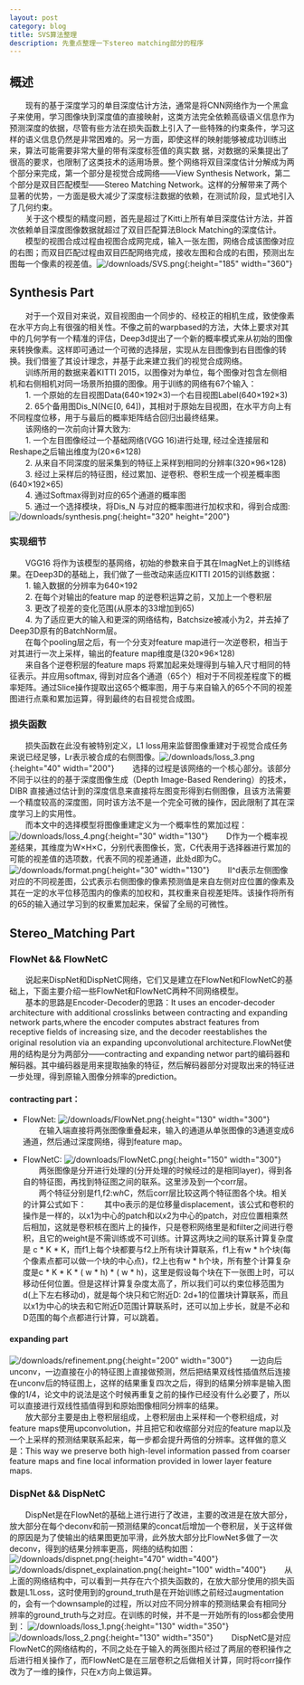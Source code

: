 ```yaml
---
layout: post
category: blog
title: SVS算法整理
description: 先重点整理一下stereo matching部分的程序
---
```


## 概述
　　现有的基于深度学习的单目深度估计方法，通常是将CNN网络作为一个黑盒子来使用，学习图像块到深度值的直接映射，这类方法完全依赖高级语义信息作为预测深度的依据，尽管有些方法在损失函数上引入了一些特殊的约束条件，学习这样的语义信息仍然是非常困难的。另一方面，即使这样的映射能够被成功训练出来，算法可能需要非常大量的带有深度标签值的真实数
据，对数据的采集提出了很高的要求，也限制了这类技术的适用场景。整个网络将双目深度估计分解成为两个部分来完成，第一个部分是视觉合成网络——View Synthesis Network，第二个部分是双目匹配模型——Stereo Matching Network。这样的分解带来了两个显著的优势，一方面是极大减少了深度标注数据的依赖，在测试阶段，显式地引入了几何约束。<br>
　　关于这个模型的精度问题，首先是超过了Kitti上所有单目深度估计方法，并首次依赖单目深度图像数据就超过了双目匹配算法Block Matching的深度估计。<br>
　　模型的视图合成过程由视图合成网完成，输入一张左图，网络合成该图像对应的右图；而双目匹配过程由双目匹配网络完成，接收左图和合成的右图，预测出左图每一个像素的视差值。![/downloads/SVS.png](/downloads/SVS.png){:height="185" width="360"}

## Synthesis Part
　　对于一个双目对来说，双目视图由一个同步的、经校正的相机生成，致使像素在水平方向上有很强的相关性。不像之前的warpbased的方法，大体上要求对其中的几何学有一个精准的评估，Deep3d提出了一个新的概率模式来从初始的图像来转换像素。这样即可通过一个可微的选择层，实现从左目图像到右目图像的转换。我们借鉴了其设计理念，并基于此来建立我们的视觉合成网络。<br>
　　训练所用的数据来着KITTI 2015，以图像对为单位，每个图像对包含左侧相机和右侧相机对同一场景所拍摄的图像。用于训练的网络有67个输入：<br>
　　1. 一个原始的左目视图Data(640×192×3)一个右目视图Label(640×192×3)<br>
　　2. 65个备用图Dis_N(N∈[0, 64])，其相对于原始左目视图，在水平方向上有不同程度位移，用于与最后的概率矩阵结合回归出最终结果。<br>
　　该网络的一次前向计算大致为:<br>
　　1. 一个左目图像经过一个基础网络(VGG 16)进行处理, 经过全连接层和Reshape之后输出维度为(20×6×128)<br>
　　2. 从来自不同深度的层采集到的特征上采样到相同的分辨率(320×96×128)<br>
　　3. 经过上采样后的特征图，经过累加、逆卷积、卷积生成一个视差概率图(640×192×65)<br>
　　4. 通过Softmax得到对应的65个通道的概率图<br>
　　5. 通过一个选择模块，将Dis_N 与对应的概率图进行加权求和，得到合成图:
![/downloads/synthesis.png](/downloads/synthesis.png){:height="320" height="200"}

### 实现细节
　　VGG16 将作为该模型的基网络，初始的参数来自于其在ImagNet上的训练结果。在Deep3D的基础上，我们做了一些改动来适应KITTI 2015的训练数据：<br>
　　1. 输入数据的分辨率为640×192<br>
　　2. 在每个对输出的feature map 的逆卷积运算之前，又加上一个卷积层<br>
　　3. 更改了视差的变化范围(从原本的33增加到65)<br>
　　4. 为了适应更大的输入和更深的网络结构，Batchsize被减小为2，并去掉了Deep3D原有的BatchNorm层。<br>
　　在每个pooling层之后，有一个分支对feature map进行一次逆卷积，相当于对其进行一次上采样，输出的feature map维度是(320×96×128)<br>
　　来自各个逆卷积层的feature maps 将累加起来处理得到与输入尺寸相同的特征表示。并应用softmax, 得到对应各个通道（65个）相对于不同视差程度下的概率矩阵。通过Slice操作提取出这65个概率图，用于与来自输入的65个不同的视差图进行点乘和累加运算，得到最终的右目视觉合成图。

### 损失函数
　　损失函数在此没有被特别定义，L1 loss用来监督图像重建对于视觉合成任务来说已经足够，Lr表示被合成的右侧图像。![/downloads/loss_3.png](/downloads/loss_3.png){:height="40" width="200"}
　　选择的过程是该网络的一个核心部分。该部分不同于以往的的基于深度图像生成（Depth Image-Based Rendering）的技术，DIBR 直接通过估计到的深度信息来直接将左图变形得到右侧图像，且该方法需要一个精度较高的深度图，同时该方法不是一个完全可微的操作，因此限制了其在深度学习上的实用性。<br>
　　而本文中的选择模型将图像重建定义为一个概率性的累加过程：![/downloads/loss_4.png](/downloads/loss_4.png){:height="30" width="130"}
　　D作为一个概率视差结果，其维度为W×H×C，分别代表图像长，宽，C代表用于选择器进行累加的可能的视差值的选项数，代表不同的视差通道，此处d即为C。![/downloads/format.png](/downloads/format.png){:height="30" width="130"}
　　Il^d表示左侧图像对应的不同视差图，公式表示右侧图像的像素预测值是来自左侧对应位置的像素及其在一定的水平位移范围内的像素的加权和，其权重来自视差矩阵。该操作将所有的65的输入通过学习到的权重累加起来，保留了全局的可微性。


## Stereo_Matching Part

### FlowNet && FlowNetC
　　说起来DispNet和DispNetC网络，它们又是建立在FlowNet和FlowNetC的基础上，下面主要介绍一些FlowNet和FlowNetC两种不同网络模型。<br>
　　基本的思路是Encoder-Decoder的思路：It uses an encoder-decoder architecture with additional crosslinks between contracting and expanding network parts,where the encoder computes abstract features from receptive fields of increasing size, and the decoder reestablishes the original resolution via an expanding upconvolutional architecture.FlowNet使用的结构是分为两部分——contracting and expanding networ part的编码器和解码器。其中编码器是用来提取抽象的特征，然后解码器部分对提取出来的特征进一步处理，得到原输入图像分辨率的prediction。
#### contracting part：
- FlowNet:
![/downloads/FlowNet.png](/downloads/FlowNet.png){:height="130" width="300"}
　　在输入端直接将两张图像重叠起来，输入的通道从单张图像的3通道变成6通道，然后通过深度网络，得到feature map。

- FlowNetC:
![/downloads/FlowNetC.png](/downloads/FlowNetC.png){:height="150" width="300"}
　　两张图像是分开进行处理的(分开处理的时候经过的是相同layer)，得到各自的特征图，再找到特征图之间的联系。这里涉及到一个corr层。<br>
　　两个特征分别是f1,f2:w*h*C，然后corr层比较这两个特征图各个块。相关的计算公式如下：
　　其中o表示的是位移量displacement，该公式和卷积的操作是一样的，以x1为中心的patch和以x2为中心的patch，对应位置相乘然后相加，这就是卷积核在图片上的操作，只是卷积网络里是和filter之间进行卷积，且它的weight是不需训练或不可训练。计算这两块之间的联系计算复杂度是 c * K * K，而f1上每个块都要与f2上所有块计算联系，f1上有w * h个块(每个像素点都可以做一个块的中心点)，f2上也有w * h个块，所有整个计算复杂度是c * K * K * ( w * h) * ( w * h)，这里是假设每个块在下一张图上时，可以移动任何位置。但是这样计算复杂度太高了，所以我们可以约束位移范围为d(上下左右移动d)，就是每个块只和它附近D: 2d+1的位置块计算联系，而且以x1为中心的块去和它附近D范围计算联系时，还可以加上步长，就是不必和D范围的每个点都进行计算，可以跳着。

#### expanding part
![/downloads/refinement.png](/downloads/refinement.png){:height="200" width="300"}
　　一边向后unconv，一边直接在小的特征图上直接做预测，然后把结果双线性插值然后连接在unconv后的特征图上，这样的结果重复四次之后，得到的结果分辨率是输入图像的1/4，论文中的说法是这个时候再重复之前的操作已经没有什么必要了，所以可以直接进行双线性插值得到和原始图像相同分辨率的结果。<br>
　　放大部分主要是由上卷积层组成，上卷积层由上采样和一个卷积组成，对feature maps使用upconvolution，并且把它和收缩部分对应的feature map以及一个上采样的预测结果联系起来，每一步都会提升两倍的分辨率。这样做的意义是：This way we preserve both high-level information passed from coarser feature maps and fine local information provided in lower layer feature maps.

### DispNet && DispNetC
　　DispNet是在FlowNet的基础上进行进行了改进，主要的改进是在放大部分，放大部分在每个deconv和前一预测结果的concat后增加一个卷积层，关于这样做的原因是为了使输出的结果图更加平滑，此外放大部分比FlowNet多做了一次deconv，得到的结果分辨率更高，网络的结构如图：
![/downloads/dispnet.png](/downloads/dispnet.png){:height="470" width="400"}
![/downloads/dispnet_explaination.png](/downloads/dispnet_explaination.png){:height="100" width="400"}
　　从上面的网络结构中，可以看到一共存在六个损失函数的，在放大部分使用的损失函数是L1Loss，这时使用到的ground_truth是在开始训练之前经过augmentation的，会有一个downsample的过程，所以对应不同分辨率的预测结果会有相同分辨率的ground_truth与之对应。在训练的时候，并不是一开始所有的loss都会使用到：
![/downloads/loss_1.png](/downloads/loss_1.png){:height="130" width="350"}
![/downloads/loss_2.png](/downloads/loss_2.png){:height="130" width="350"}
　　DispNetC是对应FlowNetC的网络结构的，不同之处在于输入的两张图片经过了两层的卷积操作之后进行相关操作了，而FlowNetC是在三层卷积之后做相关计算，同时将corr操作改为了一维的操作，只在x方向上做运算。
　　